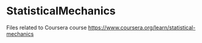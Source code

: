 # StatisticalMechanics

Files related to Coursera course https://www.coursera.org/learn/statistical-mechanics
